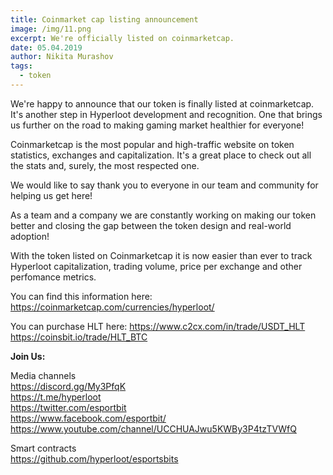```yaml
---
title: Coinmarket cap listing announcement
image: /img/11.png
excerpt: We're officially listed on coinmarketcap.
date: 05.04.2019
author: Nikita Murashov
tags:
  - token
---
```


We're happy to announce that our token is finally listed at coinmarketcap.
It's another step in Hyperloot development and recognition. One that brings us further on the road to making gaming market healthier for everyone!

Coinmarketcap is the most popular and high-traffic website on token statistics, exchanges and capitalization. It's a great place to check out all the stats and, surely, the most respected one.

We would like to say thank you to everyone in our team and community for helping us get here!

As a team and a company we are constantly working on making our token better and closing the gap between the token design and real-world adoption!

With the token listed on Coinmarketcap it is now easier than ever to track Hyperloot capitalization, trading volume, price per exchange and other perfomance metrics. 

You can find this information here: https://coinmarketcap.com/currencies/hyperloot/

You can purchase HLT here:
https://www.c2cx.com/in/trade/USDT_HLT
https://coinsbit.io/trade/HLT_BTC

**Join Us:**

Media channels</br>
https://discord.gg/My3PfqK</br>
https://t.me/hyperloot</br>
https://twitter.com/esportbit</br>
https://www.facebook.com/esportbit/</br>
https://www.youtube.com/channel/UCCHUAJwu5KWBy3P4tzTVWfQ</br>

Smart contracts</br>
https://github.com/hyperloot/esportsbits
